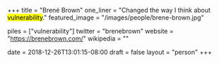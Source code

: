 +++
title = "Brené Brown"
one_liner = "Changed the way I think about <mark>vulnerability</mark>."
featured_image = "/images/people/brene-brown.jpg"

piles = ["vulnerability"]
twitter = "brenebrown"
website = "https://brenebrown.com/"
wikipedia = ""

date = 2018-12-26T13:01:15-08:00
draft = false
layout = "person"
+++


